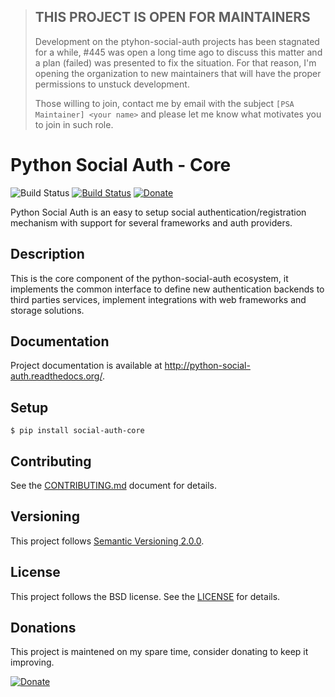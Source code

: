 > ## THIS PROJECT IS OPEN FOR MAINTAINERS
> Development on the ptyhon-social-auth projects has been stagnated for a while,
> #445 was open a long time ago to discuss this matter and a plan (failed) was
> presented to fix the situation. For that reason, I'm opening the organization to
> new maintainers that will have the proper permissions to unstuck development.
>
> Those willing to join, contact me by email with the subject `[PSA Maintainer]
> <your name>` and please let me know what motivates you to join in such role.

# Python Social Auth - Core
![Build Status](https://github.com/python-social-auth/social-core/workflows/Test/badge.svg)
[![Build Status](https://travis-ci.org/python-social-auth/social-core.svg?branch=master)](https://travis-ci.org/python-social-auth/social-core)
[![Donate](https://img.shields.io/badge/Donate-PayPal-orange.svg)](https://www.paypal.com/cgi-bin/webscr?cmd=_donations&business=matiasaguirre%40gmail%2ecom&lc=US&item_name=Python%20Social%20Auth&no_note=0&currency_code=USD&bn=PP%2dDonationsBF%3abtn_donate_SM%2egif%3aNonHostedGuest)

Python Social Auth is an easy to setup social authentication/registration
mechanism with support for several frameworks and auth providers.

## Description

This is the core component of the python-social-auth ecosystem, it
implements the common interface to define new authentication backends
to third parties services, implement integrations with web frameworks
and storage solutions.

## Documentation

Project documentation is available at http://python-social-auth.readthedocs.org/.

## Setup

```shell
$ pip install social-auth-core
```

## Contributing

See the [CONTRIBUTING.md](CONTRIBUTING.md) document for details.

## Versioning

This project follows [Semantic Versioning 2.0.0](http://semver.org/spec/v2.0.0.html).

## License

This project follows the BSD license. See the [LICENSE](LICENSE) for details.

## Donations

This project is maintened on my spare time, consider donating to keep
it improving.

[![Donate](https://img.shields.io/badge/Donate-PayPal-orange.svg)](https://www.paypal.com/cgi-bin/webscr?cmd=_donations&business=matiasaguirre%40gmail%2ecom&lc=US&item_name=Python%20Social%20Auth&no_note=0&currency_code=USD&bn=PP%2dDonationsBF%3abtn_donate_SM%2egif%3aNonHostedGuest)
